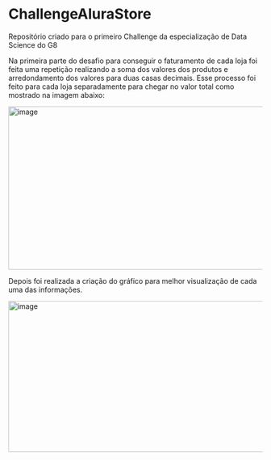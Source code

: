 # ChallengeAluraStore
Repositório criado para o primeiro Challenge da especialização de Data Science do G8

Na primeira parte do desafio para conseguir o faturamento de cada loja foi feita uma repetição realizando a soma dos valores dos produtos e arredondamento dos valores para duas casas decimais. Esse processo foi feito para cada loja separadamente para chegar no valor total como mostrado na imagem abaixo:

<img width="734" height="323" alt="image" src="https://github.com/user-attachments/assets/59975fc6-3235-462e-9c04-f16c71e006d2" />

Depois foi realizada a criação do gráfico para melhor visualização de cada uma das informações.

<img width="554" height="299" alt="image" src="https://github.com/user-attachments/assets/c0ef67dd-cd8a-4533-a478-5b6c2737cbf0" />
